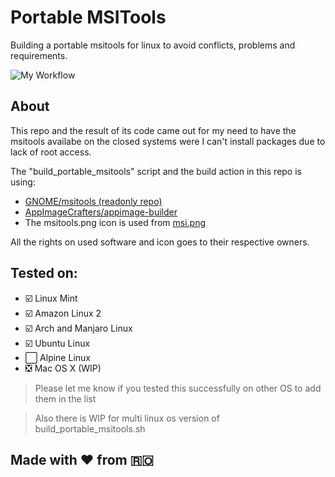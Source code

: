 # Portable MSITools
Building a portable msitools for linux to avoid conflicts, problems and requirements.

![My Workflow](https://github.com/gxgl/portable_msitools/actions/workflows/main.yml/badge.svg)

## About
This repo and the result of its code came out for my need to have the msitools availabe on the closed systems were I can't install packages due to lack of root access.

The "build_portable_msitools" script and the build action in this repo is using:
- [GNOME/msitools (readonly repo)](https://github.com/GNOME/msitools)
- [AppImageCrafters/appimage-builder](https://github.com/AppImageCrafters/appimage-builder)
- The msitools.png icon is used from [msi.png](https://www.softicons.com/system-icons/imageboard-filetype-icons-by-lopagof/file-msi-icon)

All the rights on used software and icon goes to their respective owners.

## Tested on:
- :ballot_box_with_check: Linux Mint
- :ballot_box_with_check: Amazon Linux 2
- :ballot_box_with_check: Arch and Manjaro Linux
- :ballot_box_with_check: Ubuntu Linux
- :white_large_square: Alpine Linux
- :negative_squared_cross_mark: Mac OS X (WIP)

> Please let me know if you tested this successfully on other OS to add them in the list

> Also there is WIP for multi linux os version of build_portable_msitools.sh

## Made with :heart: from :romania: